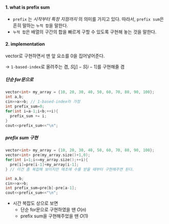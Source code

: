#### 1. what is prefix sum
- `prefix` 는 *시작부터 특정 지점까지* 의 의미를 가지고 있다.
  따라서, `prefix sum`은 흔히 말하는 `누적 합`을 말한다.
- `누적 합`은 배열의 구간의 합을 빠르게 구할 수 있도록 구현해 놓는 것을 말한다.

#### 2. implementation
vector로 구현하면서 맨 앞 요소를 0을 집어넣어준다.

&rarr; `1-based-index`로 올려주는 겸, $S[j]-S[i-1]$를 구현해줄 겸

##### 단순 for문으로

```cpp
vector<int> my_array = {10, 20, 30, 40, 50, 60, 70, 80, 90, 100};
int a,b;
cin>>a>>b; // 1-based-index라 가정
int prefix_sum=0;
for(int i=a-1;i<b;++i){
  prefix_sum += i;
}
cout<<prefix_sum<<"\n";
```

##### prefix sum 구현

```cpp
vector<int> my_array = {10, 20, 30, 40, 50, 60, 70, 80, 90, 100};
vector<int> pre(my_array.size()+1,0);
for(int i=1;i<=my_array.size();++i){
  pre[i]=pre[i-1]+my_array[i-1];
} // 이건 좀 복잡해 보이지만 애초에 수를 받을 때부터 구현해주면 된다.

int a,b;
cin>>a>>b;
int prefix_sum=pre[b]-pre[a-1];
cout<<prefix_sum<<"\n";
```

- 시간 복잡도 상으로 보면
  - 단순 for문으로 구현하였을 땐 $O(n)$
  - prefix sum을 구현해주었을 땐 $O(1)$

